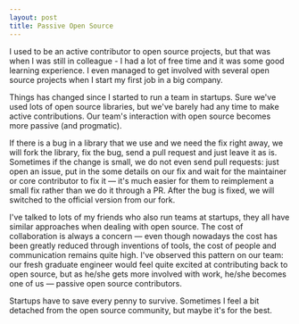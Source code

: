 ```yaml
---
layout: post
title: Passive Open Source
---
```


I used to be an active contributor to open source projects, but that was when I was still in colleague - I had a lot of free time and it was some good learning experience. I even managed to get involved with several open source projects when I start my first job in a big company.

Things has changed since I started to run a team in startups. Sure we've used lots of open source libraries, but we've barely had any time to make active contributions. Our team's interaction with open source becomes more passive (and progmatic).

If there is a bug in a library that we use and we need the fix right away, we will fork the library, fix the bug, send a pull request and just leave it as is. Sometimes if the change is small, we do not even send pull requests: just open an issue, put in the some details on our fix and wait for the maintainer or core contributor to fix it — it's much easier for them to reimplement a small fix rather than we do it through a PR. After the bug is fixed, we will switched to the official version from our fork.

I've talked to lots of my friends who also run teams at startups, they all have similar approaches when dealing with open source. The cost of collaboration is always a concern — even though nowadays the cost has been greatly reduced through inventions of tools, the cost of people and communication remains quite high. I've observed this pattern on our team: our fresh graduate engineer would feel quite excited at contributing back to open source, but as he/she gets more involved with work, he/she becomes one of us — passive open source contributors.

Startups have to save every penny to survive. Sometimes I feel a bit detached from the open source community, but maybe it's for the best.